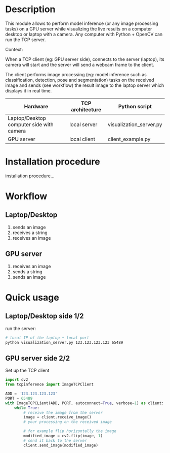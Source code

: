 # Description

This module allows to perform model inference (or any image processing tasks) on a GPU server while visualizing the live results on a computer desktop or laptop with a camera. Any computer with Python + OpenCV can run the TCP server. 


Context:

When a TCP client (eg: GPU server side), connects to the server (laptop), its camera will start and the server will send a webcam frame to the client.

The client performs image processing (eg: model inference such as classification, detection, pose and segmentation) tasks on the received image and sends (see workflow) the result image to the laptop server which displays it in real time.



| Hardware                                 | TCP architecture  | Python script           |
|------------------------------------------|-------------------|-------------------------|
| Laptop/Desktop computer side with camera | local server      | visualization_server.py |
| GPU server                               | local client      | client_example.py       |



# Installation procedure


installation procedure...



# Workflow

## Laptop/Desktop

1. sends an image
2. receives a string
3. receives an image

## GPU server 

1. receives an image
2. sends a string
3. sends an image


# Quick usage

## Laptop/Desktop side 1/2

run the server:
```bash
# local IP of the laptop + local port
python visualization_server.py 123.123.123.123 65489
```


## GPU server side 2/2

Set up the TCP client

```python
import cv2
from tcpinference import ImageTCPClient

ADD = '123.123.123.123'
PORT = 65489
with ImageTCPCLient(ADD, PORT, autoconnect=True, verbose=1) as client:
    while True:
        # receive the image from the server
        image = client.receive_image()
        # your processing on the received image

        # for example flip horizontally the image
        modified_image = cv2.flip(image, 1)
        # send it back to the server
        client.send_image(modified_image)
```


